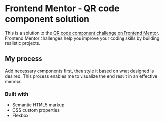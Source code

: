 # Frontend Mentor - QR code component solution

This is a solution to the [QR code component challenge on Frontend Mentor](https://www.frontendmentor.io/challenges/qr-code-component-iux_sIO_H). Frontend Mentor challenges help you improve your coding skills by building realistic projects. 

## My process

Add necessary components first, then style it based on what designed is desired. This process enables me to visualize the end result in an effective manner.

### Built with

- Semantic HTML5 markup
- CSS custom properties
- Flexbox